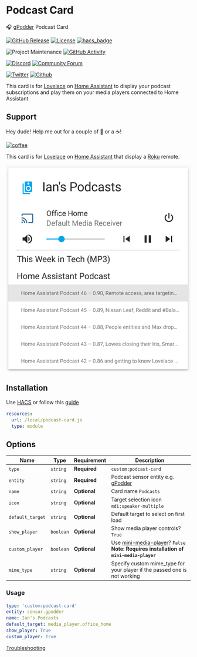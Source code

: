 # Podcast Card
🎧 [gPodder](https://gpodder.net/) Podcast Card

[![GitHub Release][releases-shield]][releases]
[![License][license-shield]](LICENSE.md)
[![hacs_badge](https://img.shields.io/badge/HACS-Default-orange.svg?style=for-the-badge)](https://github.com/custom-components/hacs)

![Project Maintenance][maintenance-shield]
[![GitHub Activity][commits-shield]][commits]

[![Discord][discord-shield]][discord]
[![Community Forum][forum-shield]][forum]

[![Twitter][twitter]][twitter]
[![Github][github]][github]

This card is for [Lovelace](https://www.home-assistant.io/lovelace) on [Home Assistant](https://www.home-assistant.io/) to display your podcast subscriptions and play them on your media players connected to Home Assistant

## Support

Hey dude! Help me out for a couple of :beers: or a :coffee:!

[![coffee](https://www.buymeacoffee.com/assets/img/custom_images/black_img.png)](https://www.buymeacoffee.com/zJtVxUAgH)

This card is for [Lovelace](https://www.home-assistant.io/lovelace) on [Home Assistant](https://www.home-assistant.io/) that display a [Roku](https://www.roku.com/) remote.

![example](example.png)

## Installation

Use [HACS](https://hacs.xyz) or follow this [guide](https://github.com/thomasloven/hass-config/wiki/Lovelace-Plugins)

```yaml
resources:
  url: /local/podcast-card.js
  type: module
```

## Options

| Name | Type | Requirement | Description
| ---- | ---- | ------- | -----------
| `type` | `string` | **Required** | `custom:podcast-card`
| `entity` | `string` | **Required** | Podcast sensor entity e.g. [gPodder](https://github.com/custom-components/gpodder)
| `name` | `string` | **Optional** | Card name `Podcasts`
| `icon` | `string` | **Optional** | Target selection icon `mdi:speaker-multiple`
| `default_target` | `string` | **Optional** | Default target to select on first load
| `show_player` | `boolean` | **Optional** | Show media player controls? `True`
| `custom_player` | `boolean` | **Optional** | Use [mini-media-player](https://github.com/kalkih/mini-media-player)? `False` **Note: Requires installation of `mini-media-player`**
| `mime_type` | `string` | **Optional** | Specify custom mime_type for your player if the passed one is not working

### Usage

```yaml
type: 'custom:podcast-card'
entity: sensor.gpodder
name: Ian's Podcasts
default_target: media_player.office_home
show_player: True
custom_player: True
```

[Troubleshooting](https://github.com/thomasloven/hass-config/wiki/Lovelace-Plugins)

[commits-shield]: https://img.shields.io/github/commit-activity/y/iantrich/podcast-card.svg?style=for-the-badge
[commits]: https://github.com/iantrich/podcast-card/commits/master
[discord]: https://discord.gg/Qa5fW2R
[discord-shield]: https://img.shields.io/discord/330944238910963714.svg?style=for-the-badge
[forum-shield]: https://img.shields.io/badge/community-forum-brightgreen.svg?style=for-the-badge
[forum]: https://community.home-assistant.io/t/podcast-card-component-for-gpodder/106758
[license-shield]: https://img.shields.io/github/license/iantrich/podcast-card.svg?style=for-the-badge
[maintenance-shield]: https://img.shields.io/badge/maintainer-Ian%20Richardson%20%40iantrich-blue.svg?style=for-the-badge
[releases-shield]: https://img.shields.io/github/release/iantrich/podcast-card.svg?style=for-the-badge
[releases]: https://github.com/iantrich/podcast-card/releases
[twitter]: https://img.shields.io/twitter/follow/iantrich.svg?style=social
[github]: https://img.shields.io/github/followers/iantrich.svg?style=social
